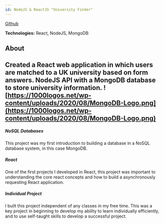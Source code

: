 ```yaml
---
id: NodeJS & ReactJS "University Finder"
---
```

[Github](https://github.com/rupert648/UniversityFinder)

**Technologies:** React, NodeJS, MongoDB
## About 
 Created a React web application in which users are matched to a UK university based on form answers. NodeJS API with a MongoDB database to store university information.
![https://1000logos.net/wp-content/uploads/2020/08/MongoDB-Logo.png](https://1000logos.net/wp-content/uploads/2020/08/MongoDB-Logo.png)
---
##### NoSQL Databases
This project was my first introduction to building a database in a NoSQL database system, in this case MongoDB.

##### React
One of the first projects I developed in React, this project was important to understanding the core react concepts and how to build a asynchronously requesting React application.

##### Individual Project
I built this project independent of any classes in my free time. This was a key project in beginning to develop my ability to learn individually efficiently, and to use self-taught skills to develop a successful project.

